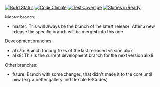 [![Build Status](https://travis-ci.org/frogsystem/fs2core.svg)](https://travis-ci.org/frogsystem/fs2core)
[![Code Climate](https://codeclimate.com/github/frogsystem/fs2-core/badges/gpa.svg)](https://codeclimate.com/github/frogsystem/fs2-core)
[![Test Coverage](https://codeclimate.com/github/frogsystem/fs2-core/badges/coverage.svg)](https://codeclimate.com/github/frogsystem/fs2-core)
[![Stories in Ready](https://badge.waffle.io/frogsystem/fs2-core.png?label=ready&title=Ready)](http://waffle.io/frogsystem/fs2-core)

Master branch:
  - master:         This will always be the branch of the latest release. After a new release the
                    specific branch will be merged into this one.

Development branches:

  - alix7b:         Branch for bug fixes of the last released version alix7.
  - alix8:          This is the current development branch for the next version alix8.

Other branches:
  - future:         Branch with some changes, that didn't made it to the core until now (e.g. a better gallery and flexible FSCodes)
